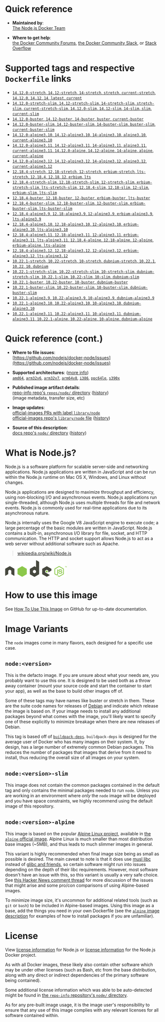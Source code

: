<!--

********************************************************************************

WARNING:

    DO NOT EDIT "node/README.md"

    IT IS AUTO-GENERATED

    (from the other files in "node/" combined with a set of templates)

********************************************************************************

-->

# Quick reference

-	**Maintained by**:  
	[The Node.js Docker Team](https://github.com/nodejs/docker-node)

-	**Where to get help**:  
	[the Docker Community Forums](https://forums.docker.com/), [the Docker Community Slack](https://dockr.ly/slack), or [Stack Overflow](https://stackoverflow.com/search?tab=newest&q=docker)

# Supported tags and respective `Dockerfile` links

-	[`14.12.0-stretch`, `14.12-stretch`, `14-stretch`, `stretch`, `current-stretch`, `14.12.0`, `14.12`, `14`, `latest`, `current`](https://github.com/nodejs/docker-node/blob/0e8c6f58d5adf699b783a3ebb3b8ad6a55d1cb02/14/stretch/Dockerfile)
-	[`14.12.0-stretch-slim`, `14.12-stretch-slim`, `14-stretch-slim`, `stretch-slim`, `current-stretch-slim`, `14.12.0-slim`, `14.12-slim`, `14-slim`, `slim`, `current-slim`](https://github.com/nodejs/docker-node/blob/0e8c6f58d5adf699b783a3ebb3b8ad6a55d1cb02/14/stretch-slim/Dockerfile)
-	[`14.12.0-buster`, `14.12-buster`, `14-buster`, `buster`, `current-buster`](https://github.com/nodejs/docker-node/blob/0e8c6f58d5adf699b783a3ebb3b8ad6a55d1cb02/14/buster/Dockerfile)
-	[`14.12.0-buster-slim`, `14.12-buster-slim`, `14-buster-slim`, `buster-slim`, `current-buster-slim`](https://github.com/nodejs/docker-node/blob/0e8c6f58d5adf699b783a3ebb3b8ad6a55d1cb02/14/buster-slim/Dockerfile)
-	[`14.12.0-alpine3.10`, `14.12-alpine3.10`, `14-alpine3.10`, `alpine3.10`, `current-alpine3.10`](https://github.com/nodejs/docker-node/blob/a554ca357f39c291d261e8c4410994e0c7a358b4/14/alpine3.10/Dockerfile)
-	[`14.12.0-alpine3.11`, `14.12-alpine3.11`, `14-alpine3.11`, `alpine3.11`, `current-alpine3.11`, `14.12.0-alpine`, `14.12-alpine`, `14-alpine`, `alpine`, `current-alpine`](https://github.com/nodejs/docker-node/blob/a554ca357f39c291d261e8c4410994e0c7a358b4/14/alpine3.11/Dockerfile)
-	[`14.12.0-alpine3.12`, `14.12-alpine3.12`, `14-alpine3.12`, `alpine3.12`, `current-alpine3.12`](https://github.com/nodejs/docker-node/blob/a554ca357f39c291d261e8c4410994e0c7a358b4/14/alpine3.12/Dockerfile)
-	[`12.18.4-stretch`, `12.18-stretch`, `12-stretch`, `erbium-stretch`, `lts-stretch`, `12.18.4`, `12.18`, `12`, `erbium`, `lts`](https://github.com/nodejs/docker-node/blob/de78cda8d04c7c3a5c45302dcce22d5ea258f7ef/12/stretch/Dockerfile)
-	[`12.18.4-stretch-slim`, `12.18-stretch-slim`, `12-stretch-slim`, `erbium-stretch-slim`, `lts-stretch-slim`, `12.18.4-slim`, `12.18-slim`, `12-slim`, `erbium-slim`, `lts-slim`](https://github.com/nodejs/docker-node/blob/de78cda8d04c7c3a5c45302dcce22d5ea258f7ef/12/stretch-slim/Dockerfile)
-	[`12.18.4-buster`, `12.18-buster`, `12-buster`, `erbium-buster`, `lts-buster`](https://github.com/nodejs/docker-node/blob/de78cda8d04c7c3a5c45302dcce22d5ea258f7ef/12/buster/Dockerfile)
-	[`12.18.4-buster-slim`, `12.18-buster-slim`, `12-buster-slim`, `erbium-buster-slim`, `lts-buster-slim`](https://github.com/nodejs/docker-node/blob/de78cda8d04c7c3a5c45302dcce22d5ea258f7ef/12/buster-slim/Dockerfile)
-	[`12.18.4-alpine3.9`, `12.18-alpine3.9`, `12-alpine3.9`, `erbium-alpine3.9`, `lts-alpine3.9`](https://github.com/nodejs/docker-node/blob/3d290f8d6d4692d658a1fbd0684c7747770d9516/12/alpine3.9/Dockerfile)
-	[`12.18.4-alpine3.10`, `12.18-alpine3.10`, `12-alpine3.10`, `erbium-alpine3.10`, `lts-alpine3.10`](https://github.com/nodejs/docker-node/blob/3d290f8d6d4692d658a1fbd0684c7747770d9516/12/alpine3.10/Dockerfile)
-	[`12.18.4-alpine3.11`, `12.18-alpine3.11`, `12-alpine3.11`, `erbium-alpine3.11`, `lts-alpine3.11`, `12.18.4-alpine`, `12.18-alpine`, `12-alpine`, `erbium-alpine`, `lts-alpine`](https://github.com/nodejs/docker-node/blob/3d290f8d6d4692d658a1fbd0684c7747770d9516/12/alpine3.11/Dockerfile)
-	[`12.18.4-alpine3.12`, `12.18-alpine3.12`, `12-alpine3.12`, `erbium-alpine3.12`, `lts-alpine3.12`](https://github.com/nodejs/docker-node/blob/3d290f8d6d4692d658a1fbd0684c7747770d9516/12/alpine3.12/Dockerfile)
-	[`10.22.1-stretch`, `10.22-stretch`, `10-stretch`, `dubnium-stretch`, `10.22.1`, `10.22`, `10`, `dubnium`](https://github.com/nodejs/docker-node/blob/140d3e49b9dce8532cfc06108f586802ca4be5f5/10/stretch/Dockerfile)
-	[`10.22.1-stretch-slim`, `10.22-stretch-slim`, `10-stretch-slim`, `dubnium-stretch-slim`, `10.22.1-slim`, `10.22-slim`, `10-slim`, `dubnium-slim`](https://github.com/nodejs/docker-node/blob/140d3e49b9dce8532cfc06108f586802ca4be5f5/10/stretch-slim/Dockerfile)
-	[`10.22.1-buster`, `10.22-buster`, `10-buster`, `dubnium-buster`](https://github.com/nodejs/docker-node/blob/140d3e49b9dce8532cfc06108f586802ca4be5f5/10/buster/Dockerfile)
-	[`10.22.1-buster-slim`, `10.22-buster-slim`, `10-buster-slim`, `dubnium-buster-slim`](https://github.com/nodejs/docker-node/blob/140d3e49b9dce8532cfc06108f586802ca4be5f5/10/buster-slim/Dockerfile)
-	[`10.22.1-alpine3.9`, `10.22-alpine3.9`, `10-alpine3.9`, `dubnium-alpine3.9`](https://github.com/nodejs/docker-node/blob/3d290f8d6d4692d658a1fbd0684c7747770d9516/10/alpine3.9/Dockerfile)
-	[`10.22.1-alpine3.10`, `10.22-alpine3.10`, `10-alpine3.10`, `dubnium-alpine3.10`](https://github.com/nodejs/docker-node/blob/3d290f8d6d4692d658a1fbd0684c7747770d9516/10/alpine3.10/Dockerfile)
-	[`10.22.1-alpine3.11`, `10.22-alpine3.11`, `10-alpine3.11`, `dubnium-alpine3.11`, `10.22.1-alpine`, `10.22-alpine`, `10-alpine`, `dubnium-alpine`](https://github.com/nodejs/docker-node/blob/3d290f8d6d4692d658a1fbd0684c7747770d9516/10/alpine3.11/Dockerfile)

# Quick reference (cont.)

-	**Where to file issues**:  
	[https://github.com/nodejs/docker-node/issues](https://github.com/nodejs/docker-node/issues)

-	**Supported architectures**: ([more info](https://github.com/docker-library/official-images#architectures-other-than-amd64))  
	[`amd64`](https://hub.docker.com/r/amd64/node/), [`arm32v6`](https://hub.docker.com/r/arm32v6/node/), [`arm32v7`](https://hub.docker.com/r/arm32v7/node/), [`arm64v8`](https://hub.docker.com/r/arm64v8/node/), [`i386`](https://hub.docker.com/r/i386/node/), [`ppc64le`](https://hub.docker.com/r/ppc64le/node/), [`s390x`](https://hub.docker.com/r/s390x/node/)

-	**Published image artifact details**:  
	[repo-info repo's `repos/node/` directory](https://github.com/docker-library/repo-info/blob/master/repos/node) ([history](https://github.com/docker-library/repo-info/commits/master/repos/node))  
	(image metadata, transfer size, etc)

-	**Image updates**:  
	[official-images PRs with label `library/node`](https://github.com/docker-library/official-images/pulls?q=label%3Alibrary%2Fnode)  
	[official-images repo's `library/node` file](https://github.com/docker-library/official-images/blob/master/library/node) ([history](https://github.com/docker-library/official-images/commits/master/library/node))

-	**Source of this description**:  
	[docs repo's `node/` directory](https://github.com/docker-library/docs/tree/master/node) ([history](https://github.com/docker-library/docs/commits/master/node))

# What is Node.js?

Node.js is a software platform for scalable server-side and networking applications. Node.js applications are written in JavaScript and can be run within the Node.js runtime on Mac OS X, Windows, and Linux without changes.

Node.js applications are designed to maximize throughput and efficiency, using non-blocking I/O and asynchronous events. Node.js applications run single-threaded, although Node.js uses multiple threads for file and network events. Node.js is commonly used for real-time applications due to its asynchronous nature.

Node.js internally uses the Google V8 JavaScript engine to execute code; a large percentage of the basic modules are written in JavaScript. Node.js contains a built-in, asynchronous I/O library for file, socket, and HTTP communication. The HTTP and socket support allows Node.js to act as a web server without additional software such as Apache.

> [wikipedia.org/wiki/Node.js](https://en.wikipedia.org/wiki/Node.js)

![logo](https://raw.githubusercontent.com/docker-library/docs/01c12653951b2fe592c1f93a13b4e289ada0e3a1/node/logo.png)

# How to use this image

See [How To Use This Image](https://github.com/nodejs/docker-node/blob/master/README.md#how-to-use-this-image) on GitHub for up-to-date documentation.

# Image Variants

The `node` images come in many flavors, each designed for a specific use case.

## `node:<version>`

This is the defacto image. If you are unsure about what your needs are, you probably want to use this one. It is designed to be used both as a throw away container (mount your source code and start the container to start your app), as well as the base to build other images off of.

Some of these tags may have names like buster or stretch in them. These are the suite code names for releases of [Debian](https://wiki.debian.org/DebianReleases) and indicate which release the image is based on. If your image needs to install any additional packages beyond what comes with the image, you'll likely want to specify one of these explicitly to minimize breakage when there are new releases of Debian.

This tag is based off of [`buildpack-deps`](https://hub.docker.com/_/buildpack-deps/). `buildpack-deps` is designed for the average user of Docker who has many images on their system. It, by design, has a large number of extremely common Debian packages. This reduces the number of packages that images that derive from it need to install, thus reducing the overall size of all images on your system.

## `node:<version>-slim`

This image does not contain the common packages contained in the default tag and only contains the minimal packages needed to run `node`. Unless you are working in an environment where *only* the `node` image will be deployed and you have space constraints, we highly recommend using the default image of this repository.

## `node:<version>-alpine`

This image is based on the popular [Alpine Linux project](https://alpinelinux.org), available in [the `alpine` official image](https://hub.docker.com/_/alpine). Alpine Linux is much smaller than most distribution base images (~5MB), and thus leads to much slimmer images in general.

This variant is highly recommended when final image size being as small as possible is desired. The main caveat to note is that it does use [musl libc](https://musl.libc.org) instead of [glibc and friends](https://www.etalabs.net/compare_libcs.html), so certain software might run into issues depending on the depth of their libc requirements. However, most software doesn't have an issue with this, so this variant is usually a very safe choice. See [this Hacker News comment thread](https://news.ycombinator.com/item?id=10782897) for more discussion of the issues that might arise and some pro/con comparisons of using Alpine-based images.

To minimize image size, it's uncommon for additional related tools (such as `git` or `bash`) to be included in Alpine-based images. Using this image as a base, add the things you need in your own Dockerfile (see the [`alpine` image description](https://hub.docker.com/_/alpine/) for examples of how to install packages if you are unfamiliar).

# License

View [license information](https://github.com/nodejs/node/blob/master/LICENSE) for Node.js or [license information](https://github.com/nodejs/docker-node/blob/master/LICENSE) for the Node.js Docker project.

As with all Docker images, these likely also contain other software which may be under other licenses (such as Bash, etc from the base distribution, along with any direct or indirect dependencies of the primary software being contained).

Some additional license information which was able to be auto-detected might be found in [the `repo-info` repository's `node/` directory](https://github.com/docker-library/repo-info/tree/master/repos/node).

As for any pre-built image usage, it is the image user's responsibility to ensure that any use of this image complies with any relevant licenses for all software contained within.
